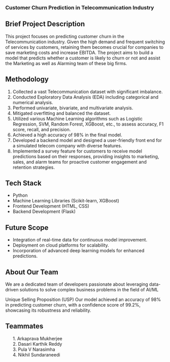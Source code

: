 ### Customer Churn Prediction in Telecommunication Industry

## Brief Project Description
This project focuses on predicting customer churn in the Telecommunication industry. Given the high demand and frequent switching of services by customers, retaining them becomes crucial for companies to save marketing costs and increase EBITDA. The project aims to build a model that predicts whether a customer is likely to churn or not and assist the Marketing as well as Alarming team of these big firms.

## Methodology
1. Collected a vast Telecommunication dataset with significant imbalance.
2. Conducted Exploratory Data Analysis (EDA) including categorical and numerical analysis.
3. Performed univariate, bivariate, and multivariate analysis.
4. Mitigated overfitting and balanced the dataset.
5. Utilized various Machine Learning algorithms such as Logistic Regression, SVM, Random Forest, XGBoost, etc., to assess accuracy, F1 score, recall, and precision.
6. Achieved a high accuracy of 98% in the final model.
7. Developed a backend model and designed a user-friendly front end for a simulated telecom company with diverse features.
8. Implemented a survey feature for customers to receive model predictions based on their responses, providing insights to marketing, sales, and alarm teams for proactive customer engagement and retention strategies.

## Tech Stack
- Python
- Machine Learning Libraries (Scikit-learn, XGBoost)
- Frontend Development (HTML, CSS)
- Backend Development (Flask)

## Future Scope
- Integration of real-time data for continuous model improvement.
- Deployment on cloud platforms for scalability.
- Incorporation of advanced deep learning models for enhanced predictions.

## About Our Team
We are a dedicated team of developers passionate about leveraging data-driven solutions to solve complex business problems in the field of AI/ML

Unique Selling Proposition (USP)
Our model achieved an accuracy of 98% in predicting customer churn, with a confidence score of 99.2%, showcasing its robustness and reliability.

## Teammates
<ul type="none">
  <li>
    1. Arkaprava Mukherjee 
  </li>
  <li>
    2. Dasari Karthik Reddy
  </li>
  <li>
    3. Pula V Narasimha
  </li>
  <li>
    4. Nikhil Sundaraneedi
  </li>
</ul>
